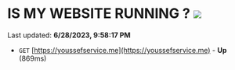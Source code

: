 # IS MY WEBSITE RUNNING ? [![](https://img.shields.io/static/v1?label=Sponsor&message=%E2%9D%A4&logo=GitHub&color=%23fe8e86)](https://github.com/sponsors/<username>)

Last updated: **6/28/2023, 9:58:17 PM**

- `GET` [https://youssefservice.me](https://youssefservice.me) - **Up** (869ms)
